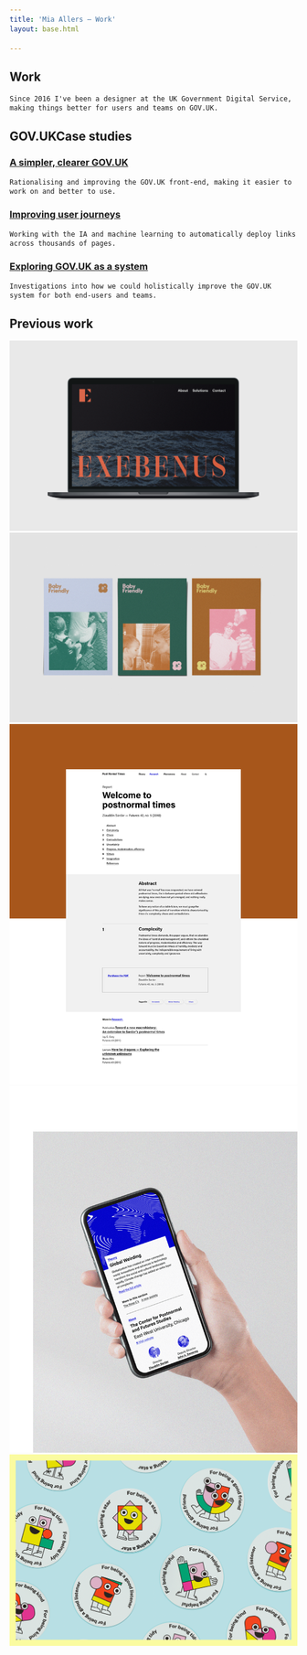 ```yaml
---
title: 'Mia Allers — Work'
layout: base.html

---
```



<section class="">
<div class="intro">
   <h1>Work</h1>
    
    Since 2016 I've been a designer at the UK Government Digital Service, making things better for users and teams on GOV.UK. 
     
</div> 
</section>

<section>
<div class="[ grid ] [ projects ]">
<div class="right">
   <h2><span class="gov-logo">GOV.UK</span>Case studies</h2>
   <h3 id="project-1"><a href="/template">A simpler, clearer GOV.UK</a></h3>
   
    Rationalising and improving the GOV.UK front-end, making it easier to work on and better to use.  

   <h3 id="project-2"><a href="/taxonomy">Improving user journeys</a></h3>

    Working with the IA and machine learning to automatically deploy links across thousands of pages.

   <h3 id="project-3"><a href="/content-types">Exploring GOV.UK as a system</a></h3>

    Investigations into how we could holistically improve the GOV.UK system for both end-users and teams.      

</div>
</div>
</section>

<section class="gallery">
<div class="[ grid ]">  
  <h2 class="right">Previous work</h2>
</div>


 <div class="grid">     
 
 <!-- <img  class="left-small" src="/assets/images/exebenus.png" alt="Exebenus logo mark">  -->
 <img  class="right-big" src="/assets/images/exebenus2.png" alt="Exebenus website treatment shown on a laptop"> 


<picture class="left-big">
    <source media="(min-width: 800px)" srcset="/assets/images/bf-postcards.png">
    <source media="(max-width: 400px)" srcset="/assets/images/bf-postcards-mob.png">
    <img src="/assets/images/bf-postcards.png" alt="Baby Friendly promotional postcards">
</picture> 

 <img  class="left-half" src="/assets/images/pnt1.png" alt="A man holds a mobile phone in his hand, showing a webpage from Post Normal Times"> 
 <img  class="right-half" src="/assets/images/pnt2.png" alt="A man holds a mobile phone in his hand, showing a webpage from Post Normal Times"> 

 <img  class="left-big" src="/assets/images/mission-patches.png" alt="Stickers for kids"> 

</div>
</section>




 